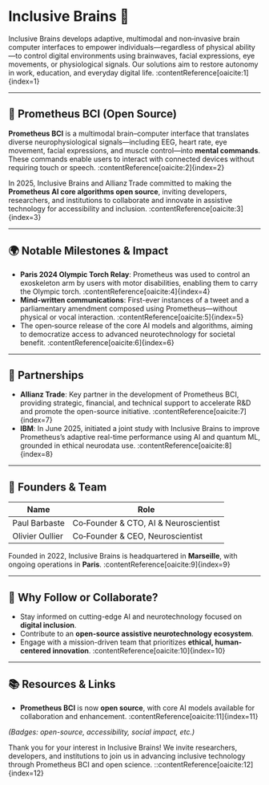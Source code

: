 # Inclusive Brains 🚀

Inclusive Brains develops adaptive, multimodal and non‑invasive brain computer interfaces to empower individuals—regardless of physical ability—to control digital environments using brainwaves, facial expressions, eye movements, or physiological signals. Our solutions aim to restore autonomy in work, education, and everyday digital life. :contentReference[oaicite:1]{index=1}

---

## 🧠 Prometheus BCI (Open Source)

**Prometheus BCI** is a multimodal brain–computer interface that translates diverse neurophysiological signals—including EEG, heart rate, eye movement, facial expressions, and muscle control—into **mental commands**. These commands enable users to interact with connected devices without requiring touch or speech. :contentReference[oaicite:2]{index=2}

In 2025, Inclusive Brains and Allianz Trade committed to making the **Prometheus AI core algorithms open source**, inviting developers, researchers, and institutions to collaborate and innovate in assistive technology for accessibility and inclusion. :contentReference[oaicite:3]{index=3}

---

## 🌍 Notable Milestones & Impact

- **Paris 2024 Olympic Torch Relay**: Prometheus was used to control an exoskeleton arm by users with motor disabilities, enabling them to carry the Olympic torch. :contentReference[oaicite:4]{index=4}  
- **Mind-written communications**: First-ever instances of a tweet and a parliamentary amendment composed using Prometheus—without physical or vocal interaction. :contentReference[oaicite:5]{index=5}  
- The open‑source release of the core AI models and algorithms, aiming to democratize access to advanced neurotechnology for societal benefit. :contentReference[oaicite:6]{index=6}  

---

## 🤝 Partnerships

- **Allianz Trade**: Key partner in the development of Prometheus BCI, providing strategic, financial, and technical support to accelerate R&D and promote the open-source initiative. :contentReference[oaicite:7]{index=7}  
- **IBM**: In June 2025, initiated a joint study with Inclusive Brains to improve Prometheus’s adaptive real-time performance using AI and quantum ML, grounded in ethical neurodata use. :contentReference[oaicite:8]{index=8}  

---

## 🧬 Founders & Team

| Name             | Role                               |
|------------------|------------------------------------|
| Paul Barbaste    | Co‑Founder & CTO, AI & Neuroscientist |
| Olivier Oullier  | Co‑Founder & CEO, Neuroscientist   |

Founded in 2022, Inclusive Brains is headquartered in **Marseille**, with ongoing operations in **Paris**. :contentReference[oaicite:9]{index=9}

---

## 🧠 Why Follow or Collaborate?

- Stay informed on cutting-edge AI and neurotechnology focused on **digital inclusion**.
- Contribute to an **open-source assistive neurotechnology ecosystem**.
- Engage with a mission-driven team that prioritizes **ethical, human-centered innovation**. :contentReference[oaicite:10]{index=10}

---

## 📚 Resources & Links

- **Prometheus BCI** is now **open source**, with core AI models available for collaboration and enhancement. :contentReference[oaicite:11]{index=11}

*(Badges: open-source, accessibility, social impact, etc.)*

Thank you for your interest in Inclusive Brains! We invite researchers, developers, and institutions to join us in advancing inclusive technology through Prometheus BCI and open science.
::contentReference[oaicite:12]{index=12}
